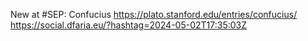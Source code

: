 New at #SEP: Confucius https://plato.stanford.edu/entries/confucius/ https://social.dfaria.eu/?hashtag=2024-05-02T17:35:03Z